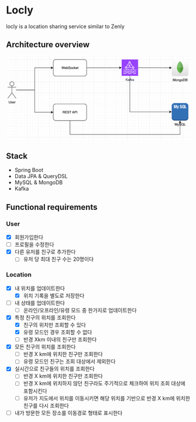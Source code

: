 # Locly

locly is a location sharing service similar to Zenly

## Architecture overview
![architecture](./architecture.png)

## Stack
- Spring Boot
- Data JPA & QueryDSL
- MySQL & MongoDB
- Kafka

## Functional requirements

### User
- [x] 회원가입한다
- [ ] 프로필을 수정한다
- [x] 다른 유저를 친구로 추가한다
  - [ ] 유저 당 최대 친구 수는 20명이다

### Location
- [x] 내 위치를 업데이트한다
  - [x] 위치 기록을 별도로 저장한다
- [ ] 내 상태를 업데이트한다
  - [ ] 온라인/오프라인/유령 모드 중 한가지로 업데이트한다
- [x] 특정 친구의 위치를 조회한다
  - [x] 친구의 위치만 조회할 수 있다
  - [x] 유령 모드인 경우 조회할 수 없다
  - [ ] 반경 Xkm 이내의 친구만 조회한다
- [x] 모든 친구의 위치를 조회한다
  - [ ] 반경 X km에 위치한 친구만 조회한다
  - [ ] 유령 모드인 친구는 조회 대상에서 제외한다
- [x] 실시간으로 친구들의 위치를 조회한다
  - [ ] 반경 X km에 위치한 친구만 조회한다
  - [ ] 반경 X km에 위치하지 않던 친구라도 주기적으로 체크하여 위치 조회 대상에 포함시킨다
  - [ ] 유저가 지도에서 위치를 이동시키면 해당 위치를 기반으로 반경 X km에 위치한 친구를 다시 조회한다
- [ ] 내가 방문한 모든 장소를 이동경로 형태로 표시한다
